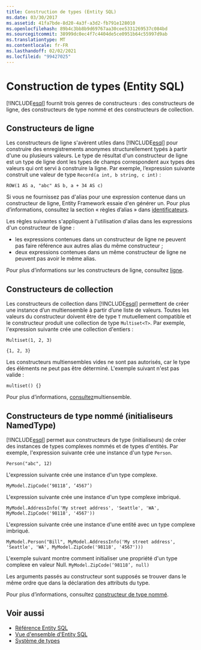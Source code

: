 ```yaml
---
title: Construction de types (Entity SQL)
ms.date: 03/30/2017
ms.assetid: 41fa7bde-8d20-4a3f-a3d2-fb791e128010
ms.openlocfilehash: 89b4c3bb8b9d69767aa30cee5331269537c084bd
ms.sourcegitcommit: 38999dc0ec4f7c4404de5ce0951b64c55997d9ab
ms.translationtype: MT
ms.contentlocale: fr-FR
ms.lasthandoff: 02/02/2021
ms.locfileid: "99427025"
---
```

# <a name="constructing-types-entity-sql"></a>Construction de types (Entity SQL)

<!-- markdownlint-disable DOCSMD001 -->
[!INCLUDE[esql](../../../../../../includes/esql-md.md)] fournit trois genres de constructeurs : des constructeurs de ligne, des constructeurs de type nommé et des constructeurs de collection.

## <a name="row-constructors"></a>Constructeurs de ligne

Les constructeurs de ligne s'avèrent utiles dans [!INCLUDE[esql](../../../../../../includes/esql-md.md)] pour construire des enregistrements anonymes structurellement typés à partir d'une ou plusieurs valeurs. Le type de résultat d'un constructeur de ligne est un type de ligne dont les types de champs correspondent aux types des valeurs qui ont servi à construire la ligne. Par exemple, l’expression suivante construit une valeur de type `Record(a int, b string, c int)` :

`ROW(1 AS a, "abc" AS b, a + 34 AS c)`

Si vous ne fournissez pas d'alias pour une expression contenue dans un constructeur de ligne, Entity Framework essaie d'en générer un. Pour plus d’informations, consultez la section « règles d’alias » dans [identificateurs](identifiers-entity-sql.md).

Les règles suivantes s'appliquent à l'utilisation d'alias dans les expressions d'un constructeur de ligne :

- les expressions contenues dans un constructeur de ligne ne peuvent pas faire référence aux autres alias du même constructeur ;
- deux expressions contenues dans un même constructeur de ligne ne peuvent pas avoir le même alias.

Pour plus d’informations sur les constructeurs de ligne, consultez [ligne](row-entity-sql.md).

## <a name="collection-constructors"></a>Constructeurs de collection

Les constructeurs de collection dans [!INCLUDE[esql](../../../../../../includes/esql-md.md)] permettent de créer une instance d’un multiensemble à partir d’une liste de valeurs. Toutes les valeurs du constructeur doivent être de type `T` mutuellement compatible et le constructeur produit une collection de type `Multiset<T>`. Par exemple, l'expression suivante crée une collection d'entiers :

`Multiset(1, 2, 3)`

`{1, 2, 3}`

Les constructeurs multiensembles vides ne sont pas autorisés, car le type des éléments ne peut pas être déterminé. L'exemple suivant n'est pas valide :

`multiset() {}`

Pour plus d’informations, [consultez](multiset-entity-sql.md)multiensemble.

## <a name="named-type-constructors-namedtype-initializers"></a>Constructeurs de type nommé (initialiseurs NamedType)

[!INCLUDE[esql](../../../../../../includes/esql-md.md)] permet aux constructeurs de type (initialiseurs) de créer des instances de types complexes nommés et de types d'entités. Par exemple, l'expression suivante crée une instance d'un type `Person`.

`Person("abc", 12)`

L'expression suivante crée une instance d'un type complexe.

`MyModel.ZipCode(‘98118’, ‘4567’)`

L'expression suivante crée une instance d'un type complexe imbriqué.

`MyModel.AddressInfo('My street address', 'Seattle', 'WA', MyModel.ZipCode('98118', '4567'))`

L'expression suivante crée une instance d'une entité avec un type complexe imbriqué.

`MyModel.Person("Bill", MyModel.AddressInfo('My street address', 'Seattle', 'WA', MyModel.ZipCode('98118', '4567')))`

L'exemple suivant montre comment initialiser une propriété d'un type complexe en valeur Null. `MyModel.ZipCode(‘98118’, null)`

Les arguments passés au constructeur sont supposés se trouver dans le même ordre que dans la déclaration des attributs du type.

Pour plus d’informations, consultez [constructeur de type nommé](named-type-constructor-entity-sql.md).

## <a name="see-also"></a>Voir aussi

- [Référence Entity SQL](entity-sql-reference.md)
- [Vue d'ensemble d'Entity SQL](entity-sql-overview.md)
- [Système de types](type-system-entity-sql.md)

